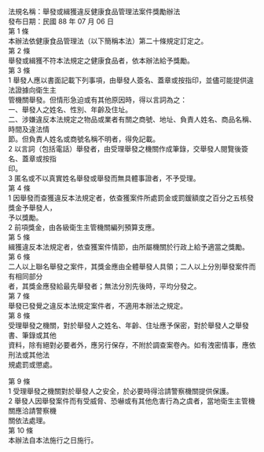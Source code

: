 法規名稱：舉發或緝獲違反健康食品管理法案件獎勵辦法  
發布日期：民國 88 年 07 月 06 日  
第 1 條  
本辦法依健康食品管理法（以下簡稱本法）第二十條規定訂定之。  
第 2 條  
舉發或緝獲不符本法規定之健康食品者，依本辦法給予獎勵。  
第 3 條  
1 舉發人應以書面記載下列事項，由舉發人簽名、蓋章或按指印，並儘可能提供違法證據向衛生主  
管機關舉發。但情形急迫或有其他原因時，得以言詞為之：  
一、舉發人之姓名、性別、年齡及住址。  
二、涉嫌違反本法規定之物品或業者有關之商號、地址、負責人姓名、商品名稱、時間及違法情  
節。但負責人姓名或商號名稱不明者，得免記載。  
2 以言詞（包括電話）舉發者，由受理舉發之機關作成筆錄，交舉發人閱覽後簽名、蓋章或按指  
印。  
3 匿名或不以真實姓名舉發或舉發而無具體事證者，不予受理。  
第 4 條  
1 因舉發而查獲違反本法規定者，依查獲案件所處罰金或罰鍰額度之百分之五核發獎金予舉發人，  
予以獎勵。  
2 前項獎金，由各級衛生主管機關編列預算支應。  
第 5 條  
緝獲違反本法規定者，依查獲案件情節，由所屬機關於行政上給予適當之獎勵。  
第 6 條  
二人以上聯名舉發之案件，其獎金應由全體舉發人具領；二人以上分別舉發案件而有相同部分  
者，其獎金應發給最先舉發者；無法分別先後時，平均分發之。  
第 7 條  
舉發已發覺之違反本法規定案件者，不適用本辦法之規定。  
第 8 條  
受理舉發之機關，對於舉發人之姓名、年齡、住址應予保密，對於舉發人之舉發書、筆錄或其他  
資料，除有絕對必要者外，應另行保存，不附於調查案卷內。如有洩密情事，應依刑法或其他法  
規處罰或懲處。  


第 9 條  
1 受理舉發之機關對於舉發人之安全，於必要時得洽請警察機關提供保護。  
2 舉發人因舉發案件而有受威脅、恐嚇或有其他危害行為之虞者，當地衛生主管機關應洽請警察機  
關依法處理。  
第 10 條  
本辦法自本法施行之日施行。  



